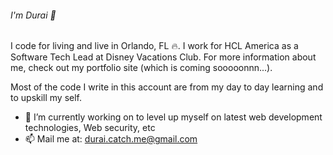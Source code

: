 ###### I'm Durai 👋 
I code for living and live in Orlando, FL 🔥. I work for HCL America as a Software Tech Lead at Disney Vacations Club. 
For more information about me, check out my portfolio site (which is coming sooooonnn...).

Most of the code I write in this account are from my day to day learning and to upskill my self. 

- 🔭 I’m currently working on to level up myself on latest web development technologies, Web security, etc
- 📫 Mail me at: durai.catch.me@gmail.com
